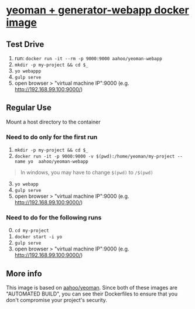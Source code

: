 # [yeoman + generator-webapp docker image](https://hub.docker.com/r/aahoo/yeoman-webapp/)

## Test Drive
1. run: `docker run -it --rm -p 9000:9000 aahoo/yeoman-webapp`
2. `mkdir -p my-project && cd $_`
3. `yo webappp`
4. `gulp serve`
5. open browser > "virtual machine IP":9000 (e.g. http://192.168.99.100:9000/)

## Regular Use
Mount a host directory to the container

### Need to do only for the first run
1. `mkdir -p my-project && cd $_`
2. `docker run -it -p 9000:9000 -v $(pwd):/home/yeoman/my-project --name yo  aahoo/yeoman-webapp`

> In windows, you may have to change `$(pwd)` to `/$(pwd)`

3. `yo webapp`
4. `gulp serve`
5. open browser > "virtual machine IP":9000 (e.g. http://192.168.99.100:9000/)

### Need to do for the following runs
0. `cd my-project`
1. `docker start -i yo`
2. `gulp serve`
3. open browser > "virtual machine IP":9000 (e.g. http://192.168.99.100:9000/)

## More info
This image is based on [aahoo/yeoman](https://hub.docker.com/r/aahoo/yeoman/). Since both of these images are "AUTOMATED BUILD", you can see their Dockerfiles to ensure that you don't compromise your project's security.
